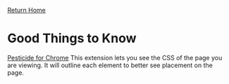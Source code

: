 [Return Home](https://lindseyshepard.github.io/learning-journal-repo/)   

# Good Things to Know

[Pesticide for Chrome](https://chrome.google.com/webstore/detail/pesticide-for-chrome/bblbgcheenepgnnajgfpiicnbbdmmooh) 
This extension lets you see the CSS of the page you are viewing. It will outline each element to better see placement on the page.
